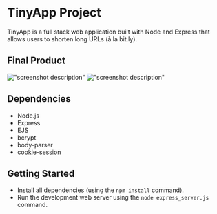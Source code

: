 # TinyApp Project

TinyApp is a full stack web application built with Node and Express that allows users to shorten long URLs (à la bit.ly).

## Final Product

!["screenshot description"](https://github.com/Kostakv/tinyapp/blob/feature/user-registration/docs/urls-page-links.png?raw=true)
!["screenshot description"](https://github.com/Kostakv/tinyapp/blob/feature/user-registration/docs/urls-page.png?raw=true)

## Dependencies

- Node.js
- Express
- EJS
- bcrypt
- body-parser
- cookie-session


## Getting Started

- Install all dependencies (using the `npm install` command).
- Run the development web server using the `node express_server.js` command.
